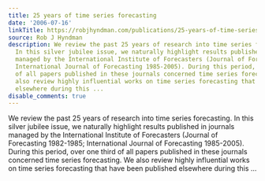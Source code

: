 ```yaml
---
title: 25 years of time series forecasting
date: '2006-07-16'
linkTitle: https://robjhyndman.com/publications/25-years-of-time-series-forecasting/
source: Rob J Hyndman
description: We review the past 25 years of research into time series forecasting.
  In this silver jubilee issue, we naturally highlight results published in journals
  managed by the International Institute of Forecasters (Journal of Forecasting 1982-1985;
  International Journal of Forecasting 1985-2005). During this period, over one third
  of all papers published in these journals concerned time series forecasting. We
  also review highly influential works on time series forecasting that have been published
  elsewhere during this ...
disable_comments: true
---
```

We review the past 25 years of research into time series forecasting. In this silver jubilee issue, we naturally highlight results published in journals managed by the International Institute of Forecasters (Journal of Forecasting 1982-1985; International Journal of Forecasting 1985-2005). During this period, over one third of all papers published in these journals concerned time series forecasting. We also review highly influential works on time series forecasting that have been published elsewhere during this ...
